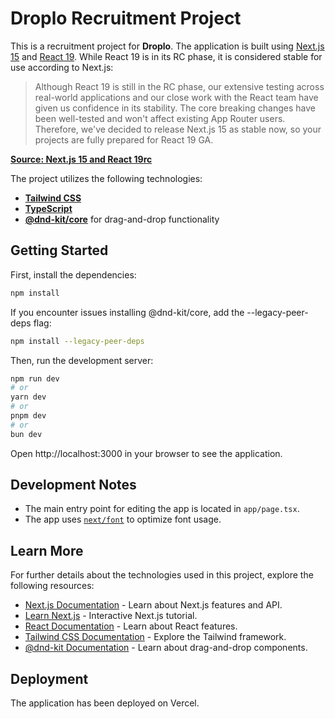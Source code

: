 # Droplo Recruitment Project

This is a recruitment project for **Droplo**. The application is built using [Next.js 15](https://nextjs.org/blog/next-15) and [React 19](https://react.dev/). While React 19 is in its RC phase, it is considered stable for use according to Next.js:

> Although React 19 is still in the RC phase, our extensive testing across real-world applications and our close work with the React team have given us confidence in its stability. The core breaking changes have been well-tested and won't affect existing App Router users. Therefore, we've decided to release Next.js 15 as stable now, so your projects are fully prepared for React 19 GA.

**[Source: Next.js 15 and React 19rc](https://nextjs.org/blog/next-15#react-19)**

The project utilizes the following technologies:
- **[Tailwind CSS](https://tailwindcss.com/)**
- **[TypeScript](https://www.typescriptlang.org/)**
- **[@dnd-kit/core](https://dndkit.com/)** for drag-and-drop functionality

## Getting Started

First, install the dependencies:

```bash
npm install
```

If you encounter issues installing @dnd-kit/core, add the --legacy-peer-deps flag:

```bash
npm install --legacy-peer-deps
```

Then, run the development server:

```bash
npm run dev
# or
yarn dev
# or
pnpm dev
# or
bun dev
```

Open http://localhost:3000 in your browser to see the application.

## Development Notes

- The main entry point for editing the app is located in `app/page.tsx`.
- The app uses [`next/font`](https://nextjs.org/docs/app/building-your-application/optimizing/fonts) to optimize font usage.

## Learn More

For further details about the technologies used in this project, explore the following resources:
- [Next.js Documentation](https://nextjs.org/docs) - Learn about Next.js features and API.
- [Learn Next.js](https://nextjs.org/learn) - Interactive Next.js tutorial.
- [React Documentation](https://react.dev/) - Learn about React features.
- [Tailwind CSS Documentation](https://tailwindcss.com/docs) - Explore the Tailwind framework.
- [@dnd-kit Documentation](https://dndkit.com/docs) - Learn about drag-and-drop components.

## Deployment

The application has been deployed on Vercel.
